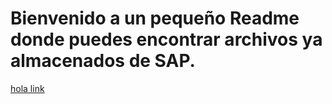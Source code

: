 # Bienvenido a un pequeño Readme donde puedes encontrar archivos ya almacenados de SAP.
[hola link]()
